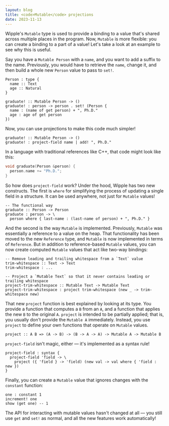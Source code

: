 ```yaml
---
layout: blog
title: <code>Mutable</code> projections
date: 2023-11-13
---
```


Wipple's `Mutable` type is used to provide a binding to a value that's shared across multiple places in the program. Now, `Mutable` is more flexible: you can create a binding to a part of a value! Let's take a look at an example to see why this is useful.

Say you have a `Mutable Person` with a `name`, and you want to add a suffix to the name. Previously, you would have to retrieve the `name`, change it, and then build a whole new `Person` value to pass to `set!`.

```wipple
Person : type {
  name :: Text
  age :: Natural
}

graduate! :: Mutable Person -> ()
graduate! : person -> person . set! (Person {
  name : (name of get person) + ", Ph.D."
  age : age of get person
})
```

Now, you can use projections to make this code much simpler!

```wipple
graduate! :: Mutable Person -> ()
graduate! : project-field name | add! ", Ph.D."
```

In a language with traditional references like C++, that code might look like this:

```cpp
void graduate(Person &person) {
  person.name += "Ph.D.";
}
```

So how does `project-field` work? Under the hood, Wipple has two new constructs. The first is `where` for simplifying the process of updating a single field in a structure. It can be used anywhere, not just for `Mutable` values!

```wipple
-- The functional way
graduate :: Person -> Person
graduate : person -> \
  person where { last-name : (last-name of person) + ", Ph.D." }
```

And the second is the way `Mutable` is implemented. Previously, `Mutable` was essentially a reference to a value on the heap. That functionality has been moved to the new `Reference` type, and `Mutable` is now implemented in terms of `Reference`. But in addition to reference-based `Mutable` values, you can now create computed `Mutable` values that act like two-way bindings:

```wipple
-- Remove leading and trailing whitespace from a `Text` value
trim-whitespace :: Text -> Text
trim-whitespace : ...

-- Project a `Mutable Text` so that it never contains leading or trailing whitespace
project-trim-whitespace :: Mutable Text -> Mutable Text
project-trim-whitespace : project trim-whitespace (new _ -> trim-whitespace new)
```

That new `project` function is best explained by looking at its type. You provide a function that computes a `B` from an `A`, and a function that applies the new `B` to the original `A`. `project` is intended to be partially applied; that is, you usually don't provide the `Mutable A` immediately. Instead, you use `project` to define your own functions that operate on `Mutable` values.

```wipple
project :: A B => (A -> B) -> (B -> A -> A) -> Mutable A -> Mutable B
```

`project-field` isn't magic, either — it's implemented as a syntax rule!

```wipple
project-field : syntax {
  project-field 'field -> \
    project ({ 'field } -> 'field) (new val -> val where { 'field : new })
}
```

Finally, you can create a `Mutable` value that ignores changes with the `constant` function:

```wipple
one : constant 1
increment! one
show (get one) -- 1
```

The API for interacting with mutable values hasn't changed at all — you still use `get` and `set!` as normal, and all the new features work automatically!
